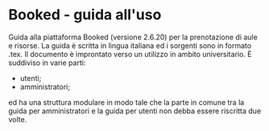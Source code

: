 # Booked - guida all'uso
Guida alla piattaforma Booked (versione 2.6.20) per la prenotazione di aule e risorse.
La guida è scritta in lingua italiana ed i sorgenti sono in formato .tex.
Il documento è improntato verso un utilizzo in ambito universitario. È suddiviso in varie parti:
- utenti;
- amministratori;

ed ha una struttura modulare in modo tale che la parte in comune tra la guida per amministratori e la guida per utenti non debba essere riscritta due volte.

